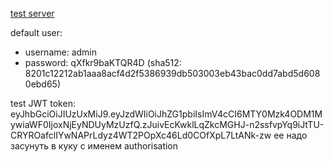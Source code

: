 

[test server](https://staging.centralhardware.ru/swagger-ui/index.html)

default user: 

- username: admin
- password: qXfkr9baKTQR4D (sha512: 8201c12212ab1aaa8acf4d2f5386939db503003eb43bac0dd7abd5d6080ebd65)

test JWT token: eyJhbGciOiJIUzUxMiJ9.eyJzdWIiOiJhZG1pbiIsImV4cCI6MTY0Mzk4ODM1MywiaWF0IjoxNjEyNDUyMzUzfQ.zJuivEcKwklLqZkcMGHJ-n2ssfvpYq9iJtTU-CRYROafclIYwNAPrLdyz4WT2POpXc46Ld0COfXpL7LtANk-zw ее надо засунуть в куку с именем authorisation
